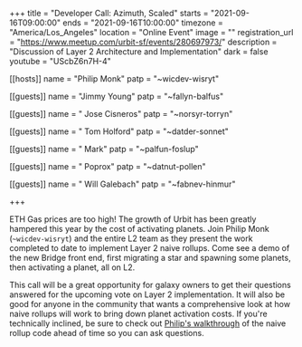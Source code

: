 +++
title = "Developer Call: Azimuth, Scaled"
starts = "2021-09-16T09:00:00"
ends = "2021-09-16T10:00:00"
timezone = "America/Los_Angeles"
location = "Online Event"
image = ""
registration_url = "https://www.meetup.com/urbit-sf/events/280697973/"
description = "Discussion of Layer 2 Architecture and Implementation"
dark = false
youtube = "UScbZ6n7H-4"

[[hosts]]
name = "Philip Monk"
patp = "~wicdev-wisryt"

[[guests]]
name = "Jimmy Young"
patp = "~fallyn-balfus"

[[guests]]
name = " Jose Cisneros"
patp = "~norsyr-torryn"

[[guests]]
name = " Tom Holford"
patp = "~datder-sonnet"

[[guests]]
name = " Mark"
patp = "~palfun-foslup"

[[guests]]
name = " Poprox"
patp = "~datnut-pollen"

[[guests]]
name = " Will Galebach"
patp = "~fabnev-hinmur"


+++

ETH Gas prices are too high! The growth of Urbit has been greatly hampered this year by the cost of activating planets. Join Philip Monk (`~wicdev-wisryt`) and the entire L2 team as they present the work completed to date to implement Layer 2 naive rollups. Come see a demo of the new Bridge front end, first migrating a star and spawning some planets, then activating a planet, all on L2.

This call will be a great opportunity for galaxy owners to get their questions answered for the upcoming vote on Layer 2 implementation. It will also be good for anyone in the community that wants a comprehensive look at how naive rollups will work to bring down planet activation costs. If you're technically inclined, be sure to check out [Philip's walkthrough](https://www.youtube.com/watch?v=lQdqCwYIBoU) of the naive rollup code ahead of time so you can ask questions.
